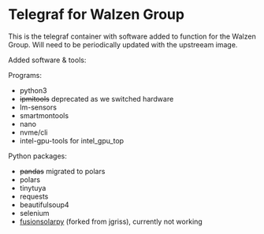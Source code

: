 # Telegraf for Walzen Group

This is the telegraf container with software added to function for the Walzen Group.
Will need to be periodically updated with the upstreeam image.

Added software & tools:

Programs:
- python3
- ~~ipmitools~~ deprecated as we switched hardware
- lm-sensors
- smartmontools
- nano
- nvme/cli
- intel-gpu-tools for intel_gpu_top

Python packages:
- ~~pandas~~ migrated to polars
- polars
- tinytuya
- requests
- beautifulsoup4
- selenium
- [fusionsolarpy](https://github.com/Walzen-Group/FusionSolarPy) (forked from jgriss), currently not working

